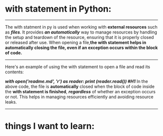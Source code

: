 # with statement in Python:
*****
The with statment in py is used when working with **external resources** such as ***files***. It provides ***an automatically*** way to manage resources by handling the setup and teardown of the resource, ensuring that it is properly closed or released after use. When opening a file,**the with statement helps in automatically closing the file, even if an exception occurs within the block of code.**
*****
Here's an example of using the with statement to open a file and read its contents:

***with open('readme.md', 'r') as reader:
    print (reader.read())
    #H1***
In the above code, the file is **automatically** closed when the block of code inside the **with statement is finished**, ***regardless*** of whether an exception occurs or not. This helps in managing resources efficiently and avoiding resource leaks.
*****
# things I want to learn: